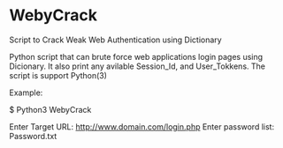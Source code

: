 # WebyCrack
Script to Crack Weak Web Authentication using Dictionary 

Python script that can brute force web applications login pages using Dicionary. It also print any avilable Session_Id,
and User_Tokkens. The script is support Python(3)

Example:

$ Python3 WebyCrack

Enter Target URL: http://www.domain.com/login.php
Enter password list: Password.txt

